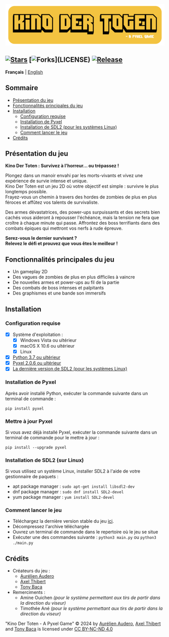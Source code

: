 <img src="Images/Readme-Title.png" width="525vw">

[![Stars](https://img.shields.io/github/stars/AurelienAudero/KinoDerToten-Projet-Pyxel?label=Stars)](https://github.com/AurelienAudero/KinoDerToten-Projet-Pyxel/stargazers)
[![Forks](https://img.shields.io/badge/Forks-non%20autoris%C3%A9%20(voir%20la%20licence%20pour%20plus%20d'infos)-red)](LICENSE)
[![Release](https://img.shields.io/github/v/release/AurelienAudero/KinoDerToten-Projet-Pyxel?label=Download)](https://github.com/AurelienAudero/KinoDerToten-Projet-Pyxel/releases/latest)
-----

**Français** | [English](README_EN.md)

## Sommaire
- [Présentation du jeu](#présentation-du-jeu)
- [Fonctionnalités principales du jeu](#fonctionnalités-principales-du-jeu)
- [Installation](#installation)
    - [Configuration requise](#configuration-requise)
    - [Installation de Pyxel](#installation-de-pyxel)
    - [Installation de SDL2 (pour les systèmes Linux)](#installation-de-sdl2-sur-linux)
    - [Comment lancer le jeu](#comment-lancer-le-jeu)
- [Crédits](#crédits)

## Présentation du jeu
**Kino Der Toten : Survivez à l'horreur... ou trépassez !**

Plongez dans un manoir envahi par les morts-vivants et vivez une expérience de survie intense et unique.  
Kino Der Toten est un jeu 2D où votre objectif est simple : survivre le plus longtemps possible.  
Frayez-vous un chemin à travers des hordes de zombies de plus en plus féroces et affûtez vos talents de survivaliste.

Des armes dévastatrices, des power-ups surpuissants et des secrets bien cachés vous aideront à repousser l'échéance, mais la tension ne fera que croître à chaque minute qui passe. Affrontez des boss terrifiants dans des combats épiques qui mettront vos nerfs à rude épreuve.

**Serez-vous le dernier survivant ?**  
**Relevez le défi et prouvez que vous êtes le meilleur !**

## Fonctionnalités principales du jeu
* Un gameplay 2D
* Des vagues de zombies de plus en plus difficiles à vaincre
* De nouvelles armes et power-ups au fil de la partie
* Des combats de boss intenses et palpitants
* Des graphismes et une bande son immersifs

## Installation
### Configuration requise
- [X] Système d'exploitation :
    - [X] Windows Vista ou ultérieur
    - [X] macOS X 10.6 ou ultérieur
    - [X] Linux
- [X] [Python 3.7 ou ultérieur](https://www.python.org/downloads/)
- [X] [Pyxel 2.0.6 ou ultérieur](#installation-de-pyxel)
- [X] [La dernière version de SDL2 (pour les systèmes Linux)](#installation-de-sdl2-sur-linux)

### Installation de Pyxel
Après avoir installé Python, exécuter la commande suivante dans un terminal de commande :
```
pip install pyxel
```

### Mettre à jour Pyxel
Si vous avez déjà installé Pyxel, exécuter la commande suivante dans un terminal de commande pour le mettre à jour :
```
pip install --upgrade pyxel
```

### Installation de SDL2 (sur Linux)
Si vous utilisez un système Linux, installer SDL2 à l'aide de votre gestionnaire de paquets :  
- apt package manager : `sudo apt-get install libsdl2-dev`  
- dnf package manager : `sudo dnf install SDL2-devel`  
- yum package manager : `yum install SDL2-devel`

### Comment lancer le jeu
- Téléchargez la dernière version stable du jeu [ici](https://github.com/AurelienAudero/KinoDerToten-Projet-Pyxel/releases/latest).
- Décompressez l'archive téléchargée
- Ouvrez un terminal de commande dans le repertoire où le jeu se situe
- Exécuter une des commandes suivante : `python3 main.py` ou `python3 ./main.py`

## Crédits
- Créateurs du jeu :
    - [Aurélien Audero](https://github.com/AurelienAudero)
    - [Axel Thibert](https://github.com/Oxwerth)
    - [Tony Baca](https://github.com/Thidokachi)
- Remerciments :
    - Amine Ouichen *(pour le système permettant aux tirs de partir dans la direction du viseur)*
    - Timothée Ané *(pour le système permettant aux tirs de partir dans la direction du viseur)*

"Kino Der Toten - A Pyxel Game" © 2024 by [Aurélien Audero](https://github.com/AurelienAudero), [Axel Thibert](https://github.com/Oxwerth) and [Tony Baca](https://github.com/Thidokachi) is licensed under [CC BY-NC-ND 4.0](https://github.com/AurelienAudero/KinoDerToten-Projet-Pyxel/blob/main/LICENSE)
